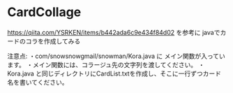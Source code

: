 # CardCollage
https://qiita.com/YSRKEN/items/b442ada6c9e434f84d02 を参考に javaでカードのコラを作成してみる

注意点:
・com/snowsnowgmail/snowman/Kora.java に メイン関数が入っています。
・メイン関数には、コラージュ先の文字列を渡してください。
・Kora.java と同じディレクトリにCardList.txtを作成し、そこに一行ずつカード名を書いてください。
